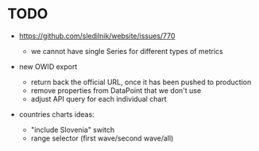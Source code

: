# TODO

- https://github.com/sledilnik/website/issues/770
    - we cannot have single Series for different types of metrics

- new OWID export
    - return back the official URL, once it has been pushed to production
    - remove properties from DataPoint that we don't use
    - adjust API query for each individual chart

- countries charts ideas:
    - "include Slovenia" switch
    - range selector (first wave/second wave/all)